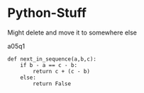 # Python-Stuff
Might delete and move it to somewhere else

a05q1

    def next_in_sequence(a,b,c):
        if b - a == c - b:
            return c + (c - b)
        else:
            return False
